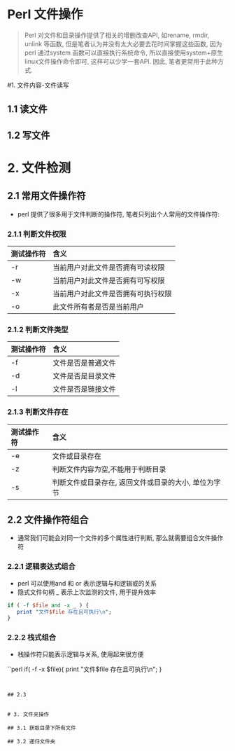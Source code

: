 # Perl 文件操作
> Perl 对文件和目录操作提供了相关的增删改查API, 如rename, rmdir, unlink 等函数, 但是笔者认为并没有太大必要去花时间掌握这些函数, 因为perl 通过system 函数可以直接执行系统命令, 所以直接使用system+原生linux文件操作命令即可, 这样可以少学一套API. 因此, 笔者更常用于此种方式.


#1. 文件内容-文件读写

## 1.1 读文件

## 1.2 写文件


# 2. 文件检测

## 2.1 常用文件操作符
* perl 提供了很多用于文件判断的操作符, 笔者只列出个人常用的文件操作符:

### 2.1.1 判断文件权限
| 测试操作符 | 含义 |
| :--- | :--- |
| -r | 当前用户对此文件是否拥有可读权限 |
| -w | 当前用户对此文件是否拥有可写权限 |
| -x | 当前用户对此文件是否拥有可执行权限 |
| -o | 此文件所有者是否是当前用户 |

### 2.1.2 判断文件类型
| 测试操作符 | 含义 |
| :--- | :--- |
| -f | 文件是否是普通文件 |
| -d | 文件是否是目录文件 |
| -l | 文件是否是链接文件 |

### 2.1.3 判断文件存在
| 测试操作符 | 含义 |
| :--- | :--- |
| -e | 文件或目录存在 |
| -z | 判断文件内容为空,不能用于判断目录 |
| -s | 判断文件或目录存在, 返回文件或目录的大小, 单位为字节 |

## 2.2 文件操作符组合
* 通常我们可能会对同一个文件的多个属性进行判断, 那么就需要组合文件操作符

### 2.2.1 逻辑表达式组合
* perl 可以使用and 和 or 表示逻辑与和逻辑或的关系
* 隐式文件句柄 _ 表示上次监测的文件, 用于提升效率

```perl
if ( -f $file and -x _ ) {
   print "文件$file 存在且可执行\n";
}
```

### 2.2.2 栈式组合
* 栈操作符只能表示逻辑与关系, 使用起来很方便

``perl
if( -f -x $file){
   print "文件$file 存在且可执行\n";
}
```


## 2.3 


# 3. 文件夹操作

## 3.1 获取目录下所有文件

## 3.2 递归文件夹


